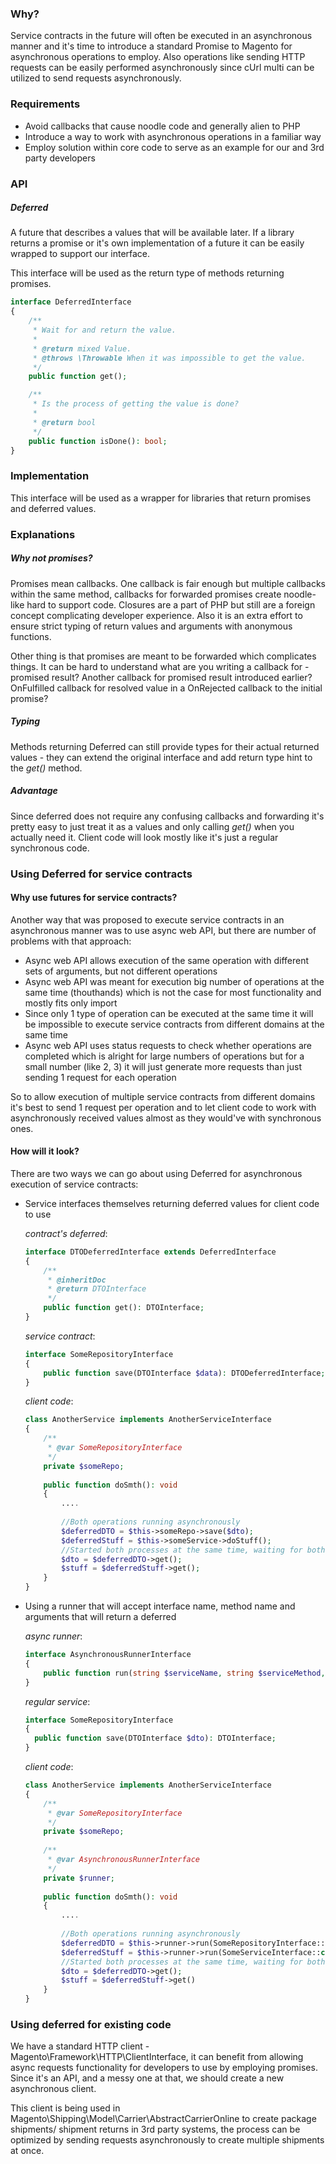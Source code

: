 ### Why?
Service contracts in the future will often be executed in an asynchronous manner
and it's time to introduce a standard Promise to Magento for asynchronous operations to employ.
Also operations like sending HTTP requests can be easily performed asynchronously since cUrl multi can be utilized
to send requests asynchronously.
### Requirements
* Avoid callbacks that cause noodle code and generally alien to PHP
* Introduce a way to work with asynchronous operations in a familiar way
* Employ solution within core code to serve as an example for our and 3rd party developers
### API
##### Deferred
A future that describes a values that will be available later.
If a library returns a promise or it's own implementation of a future it can be easily wrapped to support our interface.
 
This interface will be used as the return type of methods returning promises.
```php
interface DeferredInterface
{
    /**
     * Wait for and return the value.
     *
     * @return mixed Value.
     * @throws \Throwable When it was impossible to get the value.
     */
    public function get();

    /**
     * Is the process of getting the value is done?
     *
     * @return bool
     */
    public function isDone(): bool;
}
```

### Implementation
This interface will be used as a wrapper for libraries that return promises and deferred values.
 
### Explanations
##### Why not promises?
Promises mean callbacks. One callback is fair enough but multiple callbacks within the same method, callbacks for forwarded
promises create noodle-like hard to support code. Closures are a part of PHP but still are a foreign concept complicating
developer experience. Also it is an extra effort to ensure strict typing of return values and arguments with anonymous
functions.
 
Other thing is that promises are meant to be forwarded which complicates things. It can be hard to understand what are
you writing a callback for - promised result? Another callback for promised result introduced earlier? OnFulfilled callback
for resolved value in a OnRejected callback to the initial promise?

##### Typing
Methods returning Deferred can still provide types for their actual returned values - they can extend the original interface
and add return type hint to the _get()_ method.

##### Advantage
Since deferred does not require any confusing callbacks and forwarding it's pretty easy to just treat it as a values
and only calling _get()_ when you actually need it. Client code will look mostly like it's just a regular synchronous code.

### Using Deferred for service contracts
#### Why use futures for service contracts?
Another way that was proposed to execute service contracts in an asynchronous manner was to use async web API, but there
are number of problems with that approach:
* Async web API allows execution of the same operation with different sets of arguments, but not different operations
* Async web API was meant for execution big number of operations at the same time (thouthands) which is not the case
  for most functionality and mostly fits only import
* Since only 1 type of operation can be executed at the same time it will be impossible to execute service contracts
  from different domains at the same time
* Async web API uses status requests to check whether operations are completed which is alright for large numbers
  of operations but for a small number (like 2, 3) it will just generate more requests than just sending 1 request
  for each operation

So to allow execution of multiple service contracts from different domains it's best to send 1 request per operation
and to let client code to work with asynchronously received values almost as they would've with synchronous ones.
 
#### How will it look?
There are two ways we can go about using Deferred for asynchronous execution of service contracts:
* Service interfaces themselves returning deferred values for client code to use
 
  _contract's deferred_:
  ```php
  interface DTODeferredInterface extends DeferredInterface
  {
      /**
       * @inheritDoc
       * @return DTOInterface
       */
      public function get(): DTOInterface;
  }
  ```
 
  _service contract_:
  ```php
  interface SomeRepositoryInterface
  {
      public function save(DTOInterface $data): DTODeferredInterface;
  }
  ```
  
  _client code_:
  ```php
  class AnotherService implements AnotherServiceInterface
  {
      /**
       * @var SomeRepositoryInterface
       */
      private $someRepo;
    
      public function doSmth(): void
      {
          ....
        
          //Both operations running asynchronously
          $deferredDTO = $this->someRepo->save($dto);
          $deferredStuff = $this->someService->doStuff();
          //Started both processes at the same time, waiting for both to finish
          $dto = $deferredDTO->get();
          $stuff = $deferredStuff->get();
      }
  }
  ```
* Using a runner that will accept interface name, method name and arguments that will return a deferred

  _async runner_:
  ```php
  interface AsynchronousRunnerInterface
  {
      public function run(string $serviceName, string $serviceMethod, array $arguments): DeferredInterface;
  }
  ```
  _regular service_:
  ```php
  interface SomeRepositoryInterface
  {
    public function save(DTOInterface $dto): DTOInterface;
  }
  ```
  _client code_:
  ```php
  class AnotherService implements AnotherServiceInterface
  {
      /**
       * @var SomeRepositoryInterface
       */
      private $someRepo;
      
      /**
       * @var AsynchronousRunnerInterface
       */
      private $runner;
    
      public function doSmth(): void
      {
          ....
        
          //Both operations running asynchronously
          $deferredDTO = $this->runner->run(SomeRepositoryInterface::class, 'save', [$dto]);
          $deferredStuff = $this->runner->run(SomeServiceInterface::class, 'doStuff', []);
          //Started both processes at the same time, waiting for both to finish
          $dto = $deferredDTO->get();
          $stuff = $deferredStuff->get()
      }
  }
  ```

### Using deferred for existing code
We have a standard HTTP client - Magento\Framework\HTTP\ClientInterface, it can benefit from allowing async requests
functionality for developers to use by employing promises. Since it's an API, and a messy one at that, we should create
a new asynchronous client.
 
This client is being used in Magento\Shipping\Model\Carrier\AbstractCarrierOnline to create package shipments/
shipment returns in 3rd party systems, the process can be optimized by sending requests asynchronously to create
multiple shipments at once.
